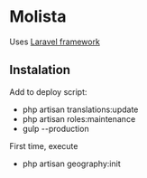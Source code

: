 # Molista

Uses [Laravel framework](http://laravel.com/docs)

## Instalation

Add to deploy script:
- php artisan translations:update
- php artisan roles:maintenance
- gulp --production

First time, execute
- php artisan geography:init
